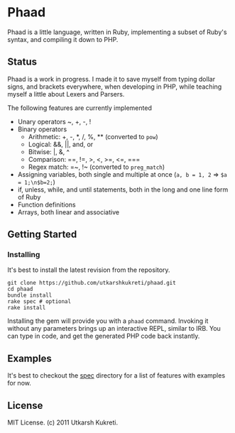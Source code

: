# Phaad

Phaad is a little language, written in Ruby, implementing a subset of Ruby's syntax, and compiling it down to PHP.

## Status

Phaad is a work in progress. I made it to save myself from typing dollar signs, and brackets everywhere, when developing in PHP, while teaching myself a little about Lexers and Parsers.

The following features are currently implemented

- Unary operators ~, +, -, !
- Binary operators 
  - Arithmetic: +, -, \*, /, %, \*\* (converted to `pow`)
  - Logical: &&, ||, and, or
  - Bitwise: |, &, ^
  - Comparison: ==, !=, >, <, >=, <=, ===
  - Regex match: =~, !~ (converted to `preg_match`)
- Assigning variables, both single and multiple at once (`a, b = 1, 2` => `$a = 1;\n$b=2;`)  
- if, unless, while, and until statements, both in the long and one line form of Ruby
- Function definitions
- Arrays, both linear and associative

## Getting Started

### Installing

It's best to install the latest revision from the repository.

    git clone https://github.com/utkarshkukreti/phaad.git
    cd phaad
    bundle install
    rake spec # optional
    rake install

Installing the gem will provide you with a `phaad` command. Invoking it without any parameters brings up an interactive REPL, similar to IRB. You can type in code, and get the generated PHP code back instantly.

## Examples

It's best to checkout the [spec](https://github.com/utkarshkukreti/phaad/tree/master/spec) directory for a list of features with examples for now.

## License

MIT License. (c) 2011 Utkarsh Kukreti.

